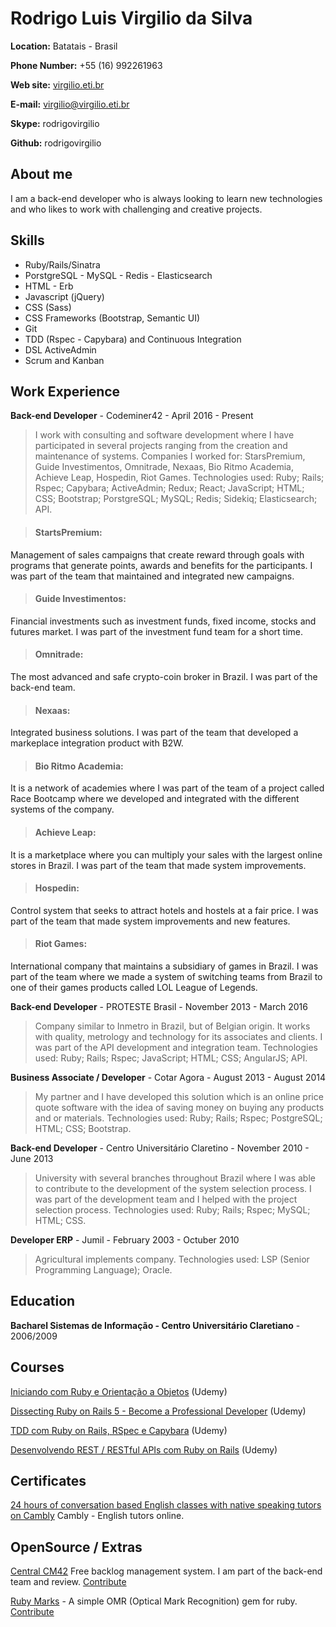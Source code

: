 # Rodrigo Luis Virgilio da Silva

**Location:** Batatais - Brasil

**Phone Number:** +55 (16) 992261963

**Web site:** [virgilio.eti.br](http://virgilio.eti.br)

**E-mail:** virgilio@virgilio.eti.br

**Skype:** rodrigovirgilio

**Github:** rodrigovirgilio

## About me
I am a back-end developer who is always looking to learn new technologies and who likes to work with challenging and creative projects.

## Skills

* Ruby/Rails/Sinatra
* PorstgreSQL - MySQL - Redis - Elasticsearch
* HTML - Erb
* Javascript (jQuery)
* CSS (Sass)
* CSS Frameworks (Bootstrap, Semantic UI)
* Git
* TDD (Rspec - Capybara) and Continuous Integration
* DSL ActiveAdmin
* Scrum and Kanban




## Work Experience

**Back-end Developer** - Codeminer42 - April 2016 - Present


> I work with consulting and software development where I have participated in several projects ranging from the creation and maintenance of systems.
Companies I worked for: StarsPremium, Guide Investimentos, Omnitrade, Nexaas, Bio Ritmo Academia, Achieve Leap, Hospedin, Riot Games.
Technologies used: Ruby; Rails; Rspec; Capybara; ActiveAdmin; Redux; React; JavaScript; HTML; CSS; Bootstrap; PorstgreSQL; MySQL; Redis; Sidekiq; Elasticsearch; API.

> #### StartsPremium: 
Management of sales campaigns that create reward through goals with programs that generate points, awards and benefits for the participants. I was part of the team that maintained and integrated new campaigns.

> #### Guide Investimentos: 
Financial investments such as investment funds, fixed income, stocks and futures market. I was part of the investment fund team for a short time.

> #### Omnitrade:
The most advanced and safe crypto-coin broker in Brazil. I was part of the back-end team.

> #### Nexaas: 
Integrated business solutions. I was part of the team that developed a markeplace integration product with B2W.

> #### Bio Ritmo Academia:
It is a network of academies where I was part of the team of a project called Race Bootcamp where we developed and integrated with the different systems of the company.

> #### Achieve Leap:
It is a marketplace where you can multiply your sales with the largest online stores in Brazil. I was part of the team that made system improvements.

> #### Hospedin:
Control system that seeks to attract hotels and hostels at a fair price. I was part of the team that made system improvements and new features.

> #### Riot Games:
International company that maintains a subsidiary of games in Brazil. I was part of the team where we made a system of switching teams from Brazil to one of their games products called LOL League of Legends.

**Back-end Developer** - PROTESTE Brasil - November 2013 - March 2016

> Company similar to Inmetro in Brazil, but of Belgian origin. It works with quality, metrology and technology for its associates and clients. I was part of the API development and integration team. Technologies used: Ruby; Rails; Rspec; JavaScript; HTML; CSS; AngularJS; API.

**Business Associate / Developer** - Cotar Agora - August 2013 - August 2014

> My partner and I have developed this solution which is an online price quote software with the idea of saving money on buying any products and or materials. Technologies used: Ruby; Rails; Rspec; PostgreSQL; HTML; CSS; Bootstrap.

**Back-end Developer** - Centro Universitário Claretino - November 2010 - June 2013

> University with several branches throughout Brazil where I was able to contribute to the development of the system selection process.
I was part of the development team and I helped with the project selection process. Technologies used: Ruby; Rails; Rspec; MySQL; HTML; CSS.

**Developer ERP** - Jumil - February 2003 - Octuber 2010

> Agricultural implements company. Technologies used: LSP (Senior Programming Language); Oracle.


## Education

**Bacharel Sistemas de Informação - Centro Universitário Claretiano** - 2006/2009

## Courses

[Iniciando com Ruby e Orientação a Objetos](https://www.udemy.com/poo-ruby) (Udemy)

[Dissecting Ruby on Rails 5 - Become a Professional Developer](https://www.udemy.com/professional-rails-5-development-course/) (Udemy)

[TDD com Ruby on Rails, RSpec e Capybara](https://www.udemy.com/rails-tdd) (Udemy)

[Desenvolvendo REST / RESTful APIs com Ruby on Rails](https://www.udemy.com/rubyonrails-api) (Udemy)

## Certificates

[24 hours of conversation based English classes with native speaking tutors on Cambly](https://rodrigovirgilio.github.io/certificates/cambly_certificate.pdf) Cambly - English tutors online.

## OpenSource / Extras

[Central CM42](http://www.centralcm42.com/) Free backlog management system. I am part of the back-end team and review. [Contribute](https://github.com/Codeminer42/cm42-central)

[Ruby Marks](https://en.wikipedia.org/wiki/Optical_mark_recognition) - A simple OMR (Optical Mark Recognition) gem for ruby. [Contribute](https://github.com/ruby-marks/ruby-marks)

